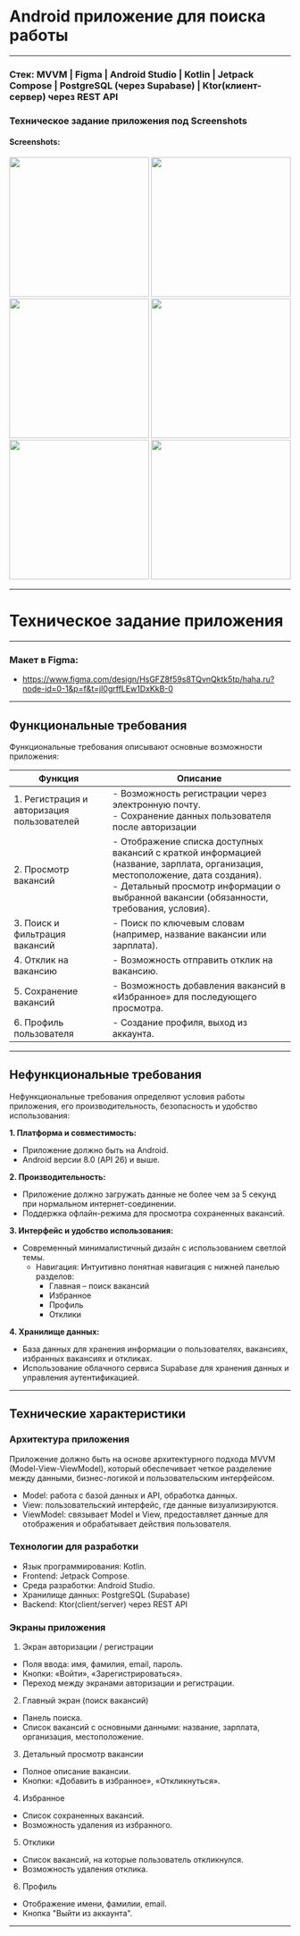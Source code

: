 # Android приложение для поиска работы

---

### Стек: MVVM | Figma | Android Studio | Kotlin | Jetpack Compose | PostgreSQL (через Supabase) | Ktor(клиент-сервер) через REST API

### Техническое задание приложения под Screenshots

#### Screenshots:

<img src = "https://github.com/user-attachments/assets/3e64626e-8063-47b6-8d99-4f7e443fe286" width="250">
<img src = "https://github.com/user-attachments/assets/6019384a-dc0e-4c7a-b680-84753fe0c45b" width="250">
<img src = "https://github.com/user-attachments/assets/5f69f8ab-ff66-46bc-8664-668802d5dbef" width="250">
<img src = "https://github.com/user-attachments/assets/18ae0573-48c3-4c74-a9ff-af1418e73bb5" width="250">
<img src = "https://github.com/user-attachments/assets/a595cfb6-ecb7-4075-b555-c898ceab7479" width="250">
<img src = "https://github.com/user-attachments/assets/9be19325-e5fe-41f4-a79c-08b1775aff47" width="250">

---

# Техническое задание приложения

---

### Макет в Figma:
- https://www.figma.com/design/HsGFZ8f59s8TQvnQktk5tp/haha.ru?node-id=0-1&p=f&t=jI0grffLEw1DxKkB-0

---

## Функциональные требования
Функциональные требования описывают основные возможности приложения:

| Функция | Описание |
| ------- | -------- |
| 1.	Регистрация и авторизация пользователей | - Возможность регистрации через электронную почту. <br> - Сохранение данных пользователя после авторизации |
| 2.	Просмотр вакансий | - Отображение списка доступных вакансий с краткой информацией (название, зарплата, организация, местоположение, дата создания). <br> - Детальный просмотр информации о выбранной вакансии (обязанности, требования, условия). |
| 3.	Поиск и фильтрация вакансий | - Поиск по ключевым словам (например, название вакансии или зарплата). |
| 4.	Отклик на вакансию | - Возможность отправить отклик на вакансию. |
| 5.	Сохранение вакансий | - Возможность добавления вакансий в «Избранное» для последующего просмотра. |
| 6.	Профиль пользователя | - Создание профиля, выход из аккаунта. |

---

## Нефункциональные требования
Нефункциональные требования определяют условия работы приложения, его производительность, безопасность и удобство использования:

**1.	Платформа и совместимость:**
  - Приложение должно быть на Android.
  - Android версии 8.0 (API 26) и выше.

**2.	Производительность:**
  - Приложение должно загружать данные не более чем за 5 секунд при нормальном интернет-соединении.
  - Поддержка офлайн-режима для просмотра сохраненных вакансий.

**3.	Интерфейс и удобство использования:**
  - Современный минималистичный дизайн с использованием светлой темы.
    - Навигация: Интуитивно понятная навигация с нижней панелью разделов:
      - Главная – поиск вакансий
      - Избранное
      - Профиль
      - Отклики

**4.	Хранилище данных:**
  - База данных для хранения информации о пользователях, вакансиях, избранных вакансиях и откликах.
  - Использование облачного сервиса Supabase для хранения данных и управления аутентификацией.

---

## Технические характеристики
### Архитектура приложения
Приложение должно быть на основе архитектурного подхода MVVM (Model-View-ViewModel), который обеспечивает четкое разделение между данными, бизнес-логикой и пользовательским интерфейсом.
- Model: работа с базой данных и API, обработка данных.
- View: пользовательский интерфейс, где данные визуализируются.
- ViewModel: связывает Model и View, предоставляет данные для отображения и обрабатывает действия пользователя.

### Технологии для разработки
- Язык программирования: Kotlin.
- Frontend: Jetpack Compose.
- Среда разработки: Android Studio.
- Хранилище данных: PostgreSQL (Supabase)
- Backend: Ktor(client/server) через REST API 

### Экраны приложения
1.	Экран авторизации / регистрации
- Поля ввода: имя, фамилия, email, пароль.
- Кнопки: «Войти», «Зарегистрироваться».
- Переход между экранами авторизации и регистрации.
2.	Главный экран (поиск вакансий)
- Панель поиска.
- Список вакансий с основными данными: название, зарплата, организация, местоположение.
3.	Детальный просмотр вакансии
- Полное описание вакансии.
- Кнопки: «Добавить в избранное», «Откликнуться».
4.	Избранное
- Список сохраненных вакансий.
- Возможность удаления из избранного.
5.	Отклики
- Список вакансий, на которые пользователь откликнулся.
- Возможность удаления отклика.
6.	Профиль
- Отображение имени, фамилии, email.
- Кнопка "Выйти из аккаунта".

---
